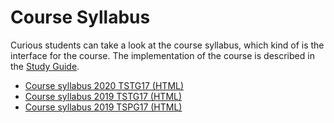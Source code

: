 <SetTitle title="Introduction to Script Programming" />

# Course Syllabus
Curious students can take a look at the course syllabus, which kind of is the interface for the course. The implementation of the course is described in the [Study Guide](study-guide/).

* <a href="static-files/course-syllabus-2020-tstg17.html" target="_blank">Course syllabus 2020 TSTG17 (HTML)</a>
* <a href="static-files/course-syllabus-2019-tstg17.html" target="_blank">Course syllabus 2019 TSTG17 (HTML)</a>
* <a href="static-files/course-syllabus-2019-tspg17.html" target="_blank">Course syllabus 2019 TSPG17 (HTML)</a>